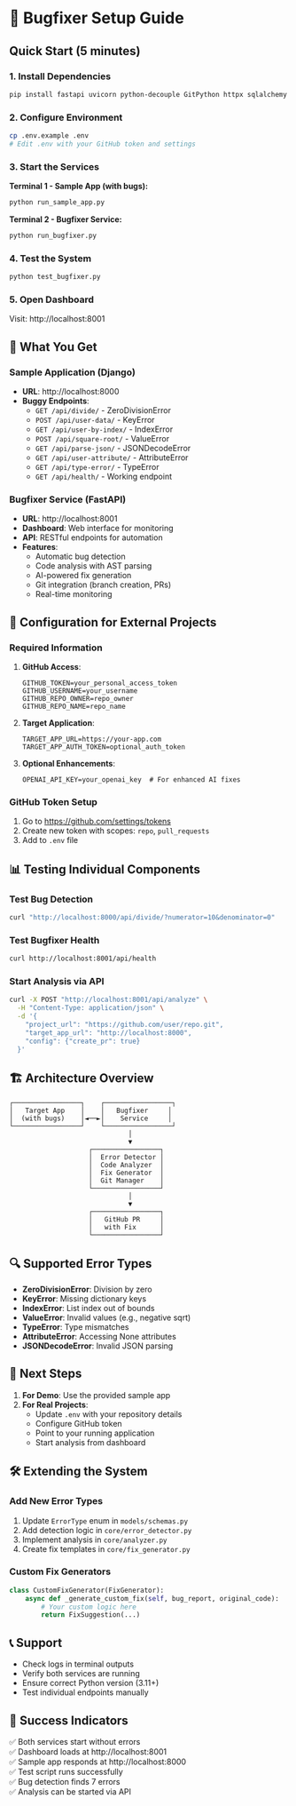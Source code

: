 # 🚀 Bugfixer Setup Guide

## Quick Start (5 minutes)

### 1. Install Dependencies
```bash
pip install fastapi uvicorn python-decouple GitPython httpx sqlalchemy Django djangorestframework
```

### 2. Configure Environment
```bash
cp .env.example .env
# Edit .env with your GitHub token and settings
```

### 3. Start the Services

**Terminal 1 - Sample App (with bugs):**
```bash
python run_sample_app.py
```

**Terminal 2 - Bugfixer Service:**
```bash
python run_bugfixer.py
```

### 4. Test the System
```bash
python test_bugfixer.py
```

### 5. Open Dashboard
Visit: http://localhost:8001

## 🎯 What You Get

### Sample Application (Django)
- **URL**: http://localhost:8000
- **Buggy Endpoints**:
  - `GET /api/divide/` - ZeroDivisionError
  - `POST /api/user-data/` - KeyError  
  - `GET /api/user-by-index/` - IndexError
  - `POST /api/square-root/` - ValueError
  - `GET /api/parse-json/` - JSONDecodeError
  - `GET /api/user-attribute/` - AttributeError
  - `GET /api/type-error/` - TypeError
  - `GET /api/health/` - Working endpoint

### Bugfixer Service (FastAPI)
- **URL**: http://localhost:8001
- **Dashboard**: Web interface for monitoring
- **API**: RESTful endpoints for automation
- **Features**:
  - Automatic bug detection
  - Code analysis with AST parsing
  - AI-powered fix generation
  - Git integration (branch creation, PRs)
  - Real-time monitoring

## 🔧 Configuration for External Projects

### Required Information

1. **GitHub Access**:
   ```env
   GITHUB_TOKEN=your_personal_access_token
   GITHUB_USERNAME=your_username
   GITHUB_REPO_OWNER=repo_owner
   GITHUB_REPO_NAME=repo_name
   ```

2. **Target Application**:
   ```env
   TARGET_APP_URL=https://your-app.com
   TARGET_APP_AUTH_TOKEN=optional_auth_token
   ```

3. **Optional Enhancements**:
   ```env
   OPENAI_API_KEY=your_openai_key  # For enhanced AI fixes
   ```

### GitHub Token Setup
1. Go to https://github.com/settings/tokens
2. Create new token with scopes: `repo`, `pull_requests`
3. Add to `.env` file

## 📊 Testing Individual Components

### Test Bug Detection
```bash
curl "http://localhost:8000/api/divide/?numerator=10&denominator=0"
```

### Test Bugfixer Health
```bash
curl http://localhost:8001/api/health
```

### Start Analysis via API
```bash
curl -X POST "http://localhost:8001/api/analyze" \
  -H "Content-Type: application/json" \
  -d '{
    "project_url": "https://github.com/user/repo.git",
    "target_app_url": "http://localhost:8000",
    "config": {"create_pr": true}
  }'
```

## 🏗️ Architecture Overview

```
┌─────────────────┐    ┌─────────────────┐
│   Target App    │    │   Bugfixer     │
│  (with bugs)    │◄──►│    Service     │
└─────────────────┘    └─────────────────┘
                              │
                              ▼
                    ┌─────────────────┐
                    │  Error Detector │
                    │  Code Analyzer  │
                    │  Fix Generator  │
                    │  Git Manager    │
                    └─────────────────┘
                              │
                              ▼
                    ┌─────────────────┐
                    │   GitHub PR     │
                    │   with Fix      │
                    └─────────────────┘
```

## 🔍 Supported Error Types

- **ZeroDivisionError**: Division by zero
- **KeyError**: Missing dictionary keys
- **IndexError**: List index out of bounds
- **ValueError**: Invalid values (e.g., negative sqrt)
- **TypeError**: Type mismatches
- **AttributeError**: Accessing None attributes
- **JSONDecodeError**: Invalid JSON parsing

## 🚀 Next Steps

1. **For Demo**: Use the provided sample app
2. **For Real Projects**: 
   - Update `.env` with your repository details
   - Configure GitHub token
   - Point to your running application
   - Start analysis from dashboard

## 🛠️ Extending the System

### Add New Error Types
1. Update `ErrorType` enum in `models/schemas.py`
2. Add detection logic in `core/error_detector.py`
3. Implement analysis in `core/analyzer.py`
4. Create fix templates in `core/fix_generator.py`

### Custom Fix Generators
```python
class CustomFixGenerator(FixGenerator):
    async def _generate_custom_fix(self, bug_report, original_code):
        # Your custom logic here
        return FixSuggestion(...)
```

## 📞 Support

- Check logs in terminal outputs
- Verify both services are running
- Ensure correct Python version (3.11+)
- Test individual endpoints manually

## 🎉 Success Indicators

✅ Both services start without errors  
✅ Dashboard loads at http://localhost:8001  
✅ Sample app responds at http://localhost:8000  
✅ Test script runs successfully  
✅ Bug detection finds 7 errors  
✅ Analysis can be started via API
